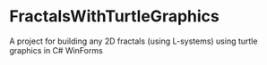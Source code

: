 # FractalsWithTurtleGraphics
 A project for building any 2D fractals (using L-systems) using turtle graphics in C# WinForms
